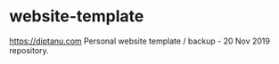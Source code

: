 # website-template

https://diptanu.com
Personal website template / backup - 20 Nov 2019 repository. 
